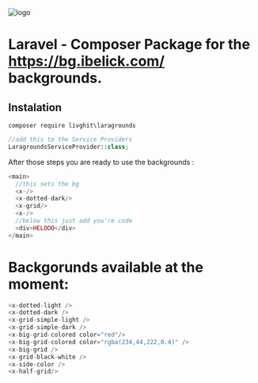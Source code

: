 <img src="https://github.com/ibelick/background-snippets/blob/main/public/cover.webp" alt="logo"/>

# Laravel - Composer Package for the https://bg.ibelick.com/ backgrounds.

## Instalation

```composer
composer require livghit\laragrounds
```

```php
//add this to the Service Providers
LaragroundsServiceProvider::class;
```

After those steps you are ready to use the backgrounds :

```php
<main>
  //this sets the bg
  <x-/>
  <x-dotted-dark/>
  <x-grid/>
  <x-/>
  //below this just add you're code
  <div>HELOOO</div>
</main>

```

# Backgorunds available at the moment:

```php
<x-dotted-light />
<x-dotted-dark />
<x-grid-simple-light />
<x-grid-simple-dark />
<x-big-grid-colored color="red"/>
<x-big-grid-colored color="rgba(234,44,222,0.4)" />
<x-big-grid />
<x-grid-black-white />
<x-side-color />
<x-half-grid/>
```
